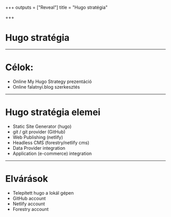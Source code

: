 +++
outputs = ["Reveal"]
title = "Hugo stratégia"

+++
# Hugo stratégia

***

# Célok:

* Online My Hugo Strategy prezentáció
* Online falatnyi.blog szerkesztés

***

# Hugo stratégia elemei

* Static Site Generator (hugo)
* git / git provider (GitHub)
* Web Publishing (netlify)
* Headless CMS (forestry/netlify cms)
* Data Provider integration
* Application (e-commerce) integration

***

# Elvárások

* Telepített hugo a lokál gépen
* GitHub account
* Netlify account
* Forestry account